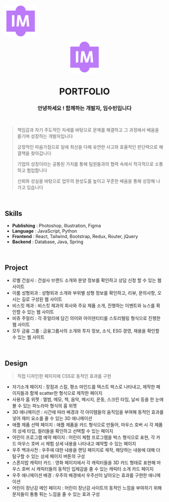 <img align="middle" width="100px;" src="/assets/logo.png"/>

<p align="middle" >
  <img width="100px;" src="/assets/logo.png"/>
</p>
<h1 align="middle">PORTFOLIO</h1>
<h3 align="middle">안녕하세요 ! 함께하는 개발자, 임수빈입니다</h3>

<br/>

> 책임감과 자기 주도적인 자세를 바탕으로 문제를 해결하고 그 과정에서 배움을 즐기며 성장하는 개발자입니다
>
> 긍정적인 마음가짐으로 일에 최선을 다해 유연한 사고와 효율적인 판단력으로 해결책을 찾아갑니다
>
> 기업의 성장이라는 공통된 가치를 통해 팀원들과의 협력 속에서 적극적으로 소통하고 협업합니다
>
> 신뢰와 성실을 바탕으로 업무의 완성도를 높이고 꾸준한 배움을 통해 성장해 나가고 있습니다

<br/>

## Skills

- **Publishing** : Photoshop, Illustration, Figma
- **Language** : JavaScript, Python
- **Frontend** : React, Tailwind, Bootstrap, Redux, Router, jQuery
- **Backend** : Database, Java, Spring

<br/>

## Project

- 르벨 건설사
  : 건설사 브랜드 소개와 분양 정보를 확인하고 상담 신청 할 수 있는 웹 사이트
- 이룸 성형외과
  : 성형외과 소개와 부위별 성형 정보를 확인하고, 리뷰, 문의사항, 오시는 길로 구성된 웹 사이트
- 비스킷 제과
  : 비스킷 제과의 회사와 주요 제품 소개, 진행하는 이벤트와 뉴스를 확인할 수 있는 웹 사이트
- 비쥬 주얼리
  : 각 쥬얼리에 담긴 의미와 아이덴티티를 스토리텔링 형식으로 진행한 웹 사이트
- 모두 금융 그룹
  : 금융그룹사의 소개와 투자 정보, 소식, ESG 경영, 채용을 확인할 수 있는 웹 사이트

<br/>

## Design

> 직접 디자인한 페이지에 CSS로 동적인 효과를 구현

- 자기소개 페이지
  : 장점과 스킬, 평소 마인드를 텍스트 박스로 나타내고, 제작한 페이지들과 함께 scatter한 형식으로 제작한 페이지
- 사용자 홈 위젯
  : 앨범, 메모, 책, 음악, 메시지, 운동, 스크린 타임, 날씨 등을 한 눈에 볼 수 있는 파노라마 형식의 홈 위젯
- 3D 애니메이션
  : 시간에 따라 배경과 각 아이템들의 움직임을 부여해 동적인 효과를 넣어 재미 요소를 줄 수 있는 3D 애니메이션
- 애플 제품 선택 페이지
  : 애플 제품을 카드 형식으로 만들어, 마우스 호버 시 각 제품의 상세 타입, 컬러들을 확인하고 선택할 수 있는 페이지
- 어린이 프로그램 예약 페이지
  : 어린이 체험 프로그램을 박스 형식으로 표현, 각 카드 마우스 호버 시 체험 상세 내용을 나타내고 예약할 수 있는 페이지
- 우주 백과사전
  : 우주에 대한 내용을 랜딩 페이지로 제작, 해당하는 내용에 대해 더 탐구할 수 있는 상세 페이지 버튼의 구성
- 스폰지밥 캐릭터 카드
  : 영화 페이지에서 각 캐릭터들을 3D 카드 형태로 표현해 마우스 호버 시 캐릭터들의 동적인 입체감을 줄 수 있는 캐릭터 소개 카드 페이지
- 우주 애니메이션 배경
  : 우주의 배경에서 우주선이 날아오는 효과를 구현한 애니메이션
- 어린이 장난감 메인 페이지
  : 어린이 장난감 사이트의 동적인 느낌을 부여하기 위해 문자들이 통통 튀는 느낌을 줄 수 있는 효과 구성
